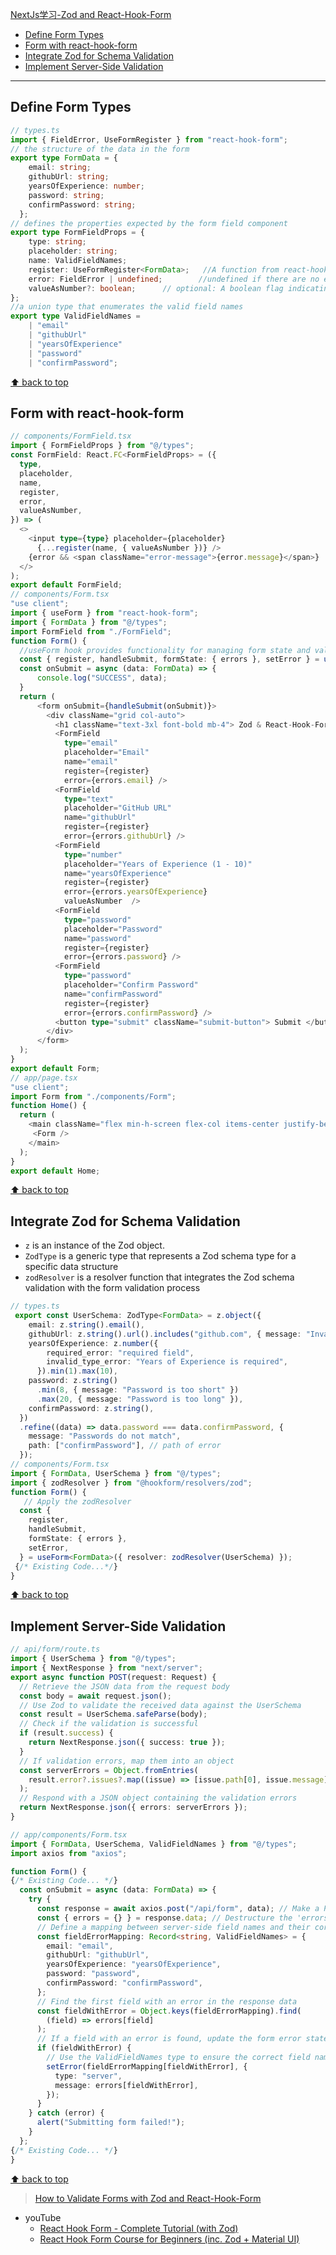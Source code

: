 [NextJs学习-Zod and React-Hook-Form](#top)

- [Define Form Types](#define-form-types)
- [Form with react-hook-form](#form-with-react-hook-form)
- [Integrate Zod for Schema Validation](#integrate-zod-for-schema-validation)
- [Implement Server-Side Validation](#implement-server-side-validation)

------------------------------------------------

## Define Form Types

```ts
// types.ts
import { FieldError, UseFormRegister } from "react-hook-form";
// the structure of the data in the form
export type FormData = {
    email: string;
    githubUrl: string;
    yearsOfExperience: number;
    password: string;
    confirmPassword: string;
  };
// defines the properties expected by the form field component
export type FormFieldProps = {
    type: string;
    placeholder: string;
    name: ValidFieldNames;
    register: UseFormRegister<FormData>;   //A function from react-hook-form used to register the input field with the form
    error: FieldError | undefined;        //undefined if there are no errors
    valueAsNumber?: boolean;      // optional: A boolean flag indicating whether the field value should be treated as a number. Defaults to undefined.
};
//a union type that enumerates the valid field names
export type ValidFieldNames =
    | "email"
    | "githubUrl"
    | "yearsOfExperience"
    | "password"
    | "confirmPassword";
```

[⬆ back to top](#top)

## Form with react-hook-form

```ts
// components/FormField.tsx
import { FormFieldProps } from "@/types";
const FormField: React.FC<FormFieldProps> = ({
  type,
  placeholder,
  name,
  register,
  error,
  valueAsNumber,
}) => (
  <>
    <input type={type} placeholder={placeholder}
      {...register(name, { valueAsNumber })} />
    {error && <span className="error-message">{error.message}</span>}
  </>
);
export default FormField;
// components/Form.tsx
"use client";
import { useForm } from "react-hook-form";
import { FormData } from "@/types";
import FormField from "./FormField";
function Form() {
  //useForm hook provides functionality for managing form state and validation
  const { register, handleSubmit, formState: { errors }, setError } = useForm<FormData>();
  const onSubmit = async (data: FormData) => {
      console.log("SUCCESS", data);
  }
  return (
      <form onSubmit={handleSubmit(onSubmit)}>
        <div className="grid col-auto">
          <h1 className="text-3xl font-bold mb-4"> Zod & React-Hook-Form </h1>
          <FormField
            type="email"
            placeholder="Email"
            name="email"
            register={register}
            error={errors.email} />
          <FormField
            type="text"
            placeholder="GitHub URL"
            name="githubUrl"
            register={register}
            error={errors.githubUrl} />
          <FormField
            type="number"
            placeholder="Years of Experience (1 - 10)"
            name="yearsOfExperience"
            register={register}
            error={errors.yearsOfExperience}
            valueAsNumber  />
          <FormField
            type="password"
            placeholder="Password"
            name="password"
            register={register}
            error={errors.password} />
          <FormField
            type="password"
            placeholder="Confirm Password"
            name="confirmPassword"
            register={register}
            error={errors.confirmPassword} />
          <button type="submit" className="submit-button"> Submit </button>
        </div>
      </form>
  );
}
export default Form;
// app/page.tsx
"use client";
import Form from "./components/Form";
function Home() {
  return (
    <main className="flex min-h-screen flex-col items-center justify-between p-24">
     <Form />
    </main>
  );
}
export default Home;
```

[⬆ back to top](#top)

## Integrate Zod for Schema Validation

- `z` is an instance of the Zod object.
- `ZodType` is a generic type that represents a Zod schema type for a specific data structure
- `zodResolver` is a resolver function that integrates the Zod schema validation with the form validation process

```ts
// types.ts
 export const UserSchema: ZodType<FormData> = z.object({
    email: z.string().email(),
    githubUrl: z.string().url().includes("github.com", { message: "Invalid GitHub URL" }),
    yearsOfExperience: z.number({
        required_error: "required field",
        invalid_type_error: "Years of Experience is required",
      }).min(1).max(10),
    password: z.string()
      .min(8, { message: "Password is too short" })
      .max(20, { message: "Password is too long" }),
    confirmPassword: z.string(),
  })
  .refine((data) => data.password === data.confirmPassword, {
    message: "Passwords do not match",
    path: ["confirmPassword"], // path of error
  });
// components/Form.tsx
import { FormData, UserSchema } from "@/types";
import { zodResolver } from "@hookform/resolvers/zod";
function Form() {
   // Apply the zodResolver
  const {
    register,
    handleSubmit,
    formState: { errors },
    setError,
  } = useForm<FormData>({ resolver: zodResolver(UserSchema) });
 {/* Existing Code...*/}
}
```

[⬆ back to top](#top)

## Implement Server-Side Validation

```ts
// api/form/route.ts
import { UserSchema } from "@/types";
import { NextResponse } from "next/server";
export async function POST(request: Request) {
  // Retrieve the JSON data from the request body
  const body = await request.json();
  // Use Zod to validate the received data against the UserSchema
  const result = UserSchema.safeParse(body);
  // Check if the validation is successful
  if (result.success) {
    return NextResponse.json({ success: true });
  }
  // If validation errors, map them into an object
  const serverErrors = Object.fromEntries(
    result.error?.issues?.map((issue) => [issue.path[0], issue.message]) || []
  );
  // Respond with a JSON object containing the validation errors
  return NextResponse.json({ errors: serverErrors });
}

// app/components/Form.tsx
import { FormData, UserSchema, ValidFieldNames } from "@/types";
import axios from "axios";

function Form() {
{/* Existing Code... */}
  const onSubmit = async (data: FormData) => {
    try {
      const response = await axios.post("/api/form", data); // Make a POST request
      const { errors = {} } = response.data; // Destructure the 'errors' property from the response data
      // Define a mapping between server-side field names and their corresponding client-side names
      const fieldErrorMapping: Record<string, ValidFieldNames> = {
        email: "email",
        githubUrl: "githubUrl",
        yearsOfExperience: "yearsOfExperience",
        password: "password",
        confirmPassword: "confirmPassword",
      };
      // Find the first field with an error in the response data
      const fieldWithError = Object.keys(fieldErrorMapping).find(
        (field) => errors[field]
      );
      // If a field with an error is found, update the form error state using setError
      if (fieldWithError) {
        // Use the ValidFieldNames type to ensure the correct field names
        setError(fieldErrorMapping[fieldWithError], {
          type: "server",
          message: errors[fieldWithError],
        });
      }
    } catch (error) {
      alert("Submitting form failed!");
    }
  };
{/* Existing Code... */}
}
```

[⬆ back to top](#top)

> [How to Validate Forms with Zod and React-Hook-Form](https://www.freecodecamp.org/news/react-form-validation-zod-react-hook-form/)
- youTube
  - [React Hook Form - Complete Tutorial (with Zod)](https://www.youtube.com/watch?v=cc_xmawJ8Kg)
  - [React Hook Form Course for Beginners (inc. Zod + Material UI)](https://www.youtube.com/watch?v=JyeWoqWsQFo)
